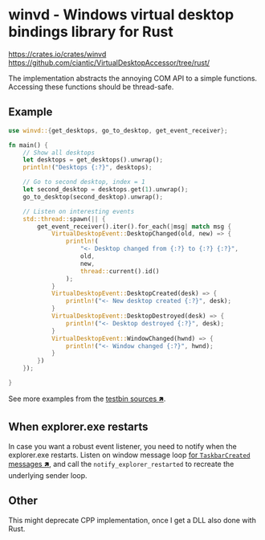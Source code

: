# winvd - Windows virtual desktop bindings library for Rust

https://crates.io/crates/winvd
https://github.com/ciantic/VirtualDesktopAccessor/tree/rust/

The implementation abstracts the annoying COM API to a simple functions. Accessing these functions should be thread-safe.

## Example

```rust
use winvd::{get_desktops, go_to_desktop, get_event_receiver};

fn main() {
    // Show all desktops
    let desktops = get_desktops().unwrap();
    println!("Desktops {:?}", desktops);

    // Go to second desktop, index = 1
    let second_desktop = desktops.get(1).unwrap();
    go_to_desktop(second_desktop).unwrap();

    // Listen on interesting events
    std::thread::spawn(|| {
        get_event_receiver().iter().for_each(|msg| match msg {
            VirtualDesktopEvent::DesktopChanged(old, new) => {
                println!(
                    "<- Desktop changed from {:?} to {:?} {:?}",
                    old,
                    new,
                    thread::current().id()
                );
            }
            VirtualDesktopEvent::DesktopCreated(desk) => {
                println!("<- New desktop created {:?}", desk);
            }
            VirtualDesktopEvent::DesktopDestroyed(desk) => {
                println!("<- Desktop destroyed {:?}", desk);
            }
            VirtualDesktopEvent::WindowChanged(hwnd) => {
                println!("<- Window changed {:?}", hwnd);
            }
        })
    });

}
```

See more examples from the [testbin sources 🢅](https://github.com/Ciantic/VirtualDesktopAccessor/blob/rust/testbin/src/main.rs).

## When explorer.exe restarts

In case you want a robust event listener, you need to notify when the
explorer.exe restarts. Listen on window message loop [for `TaskbarCreated`
messages 🢅](https://docs.microsoft.com/en-us/windows/win32/shell/taskbar#taskbar-creation-notification), and call the `notify_explorer_restarted` to recreate the underlying sender loop.

## Other

This might deprecate CPP implementation, once I get a DLL also done with Rust.
